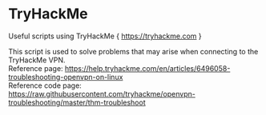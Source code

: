 # TryHackMe
Useful scripts using TryHackMe { https://tryhackme.com }


This script is used to solve problems that may arise when connecting to the TryHackMe VPN.                        
Reference page: https://help.tryhackme.com/en/articles/6496058-troubleshooting-openvpn-on-linux                
Reference code page: https://raw.githubusercontent.com/tryhackme/openvpn-troubleshooting/master/thm-troubleshoot
